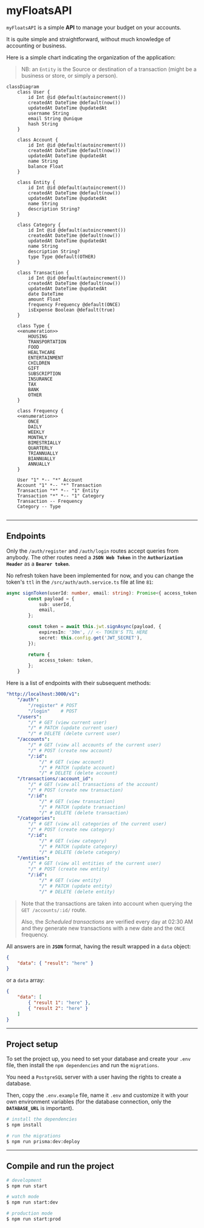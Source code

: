 # myFloatsAPI



`myFloatsAPI` is a simple **API** to manage your budget on your accounts.

It is quite simple and straightforward, without much knowledge of accounting or business.

Here is a simple chart indicating the organization of the application:

>  NB: an `Entity` is the Source or destination of a transaction (might be a business or store, or simply a person).

```mermaid
classDiagram
	class User {
		id Int @id @default(autoincrement())
        createdAt DateTime @default(now())
        updatedAt DateTime @updatedAt
        username String
        email String @unique
        hash String
	}
	
	class Account {
		id Int @id @default(autoincrement())
        createdAt DateTime @default(now())
        updatedAt DateTime @updatedAt
        name String
        balance Float
	}
	
	class Entity {
        id Int @id @default(autoincrement())
        createdAt DateTime @default(now())
        updatedAt DateTime @updatedAt
        name String
        description String?
	}
	
	class Category {
		id Int @id @default(autoincrement())
        createdAt DateTime @default(now())
        updatedAt DateTime @updatedAt
        name String
        description String?
        type Type @default(OTHER)
	}
	
	class Transaction {
		id Int @id @default(autoincrement())
        createdAt DateTime @default(now())
        updatedAt DateTime @updatedAt
        date DateTime
        amount Float
        frequency Frequency @default(ONCE)
        isExpense Boolean @default(true)
	}
	
	class Type {
	<<enumeration>>
        HOUSING
        TRANSPORTATION
        FOOD
        HEALTHCARE
        ENTERTAINMENT
        CHILDREN
        GIFT
        SUBSCRIPTION
        INSURANCE
        TAX
        BANK
        OTHER
	}
	
	class Frequency {
	<<enumeration>>
        ONCE
        DAILY
        WEEKLY
        MONTHLY
        BIMESTRIALLY
        QUARTERLY
        TRIANNUALLY
        BIANNUALLY
        ANNUALLY
	}
	
	User "1" *-- "*" Account
	Account "1" *-- "*" Transaction
	Transaction "*" *-- "1" Entity
	Transaction "*" *-- "1" Category
	Transaction -- Frequency
	Category -- Type
	
```



---



## Endpoints

Only the `/auth/register` and `/auth/login` routes accept queries from anybody. The other routes need a **`JSON Web Token`** in the **`Authorization Header`** as a **`Bearer token`**.

No refresh token have been implemented for now, and you can change the token's `ttl` in the `/src/auth/auth.service.ts` file at line `81`:

```typescript
async signToken(userId: number, email: string): Promise<{ access_token: string }> {
        const payload = {
            sub: userId,
            email,
        };

        const token = await this.jwt.signAsync(payload, {
            expiresIn: '30m', // <- TOKEN'S TTL HERE
            secret: this.config.get('JWT_SECRET'),
        });

        return {
            access_token: token,
        };
    }
```



Here is a list of endpoints with their subsequent methods:

```yaml
"http://localhost:3000/v1":
    "/auth":
    	"/register" # POST
        "/login"	# POST
    "/users":
        "/"	# GET (view current user)
        "/"	# PATCH (update current user)
        "/"	# DELETE (delete current user)
    "/accounts":
        "/" # GET (view all accounts of the current user)
        "/" # POST (create new account)
        "/:id":
            "/" # GET (view account)
            "/" # PATCH (update account)
            "/" # DELETE (delete account)
    "/transactions/:account_id":
        "/" # GET (view all transactions of the account)
        "/" # POST (create new transaction)
        "/:id":
            "/" # GET (view transaction)
            "/" # PATCH (update transaction)
            "/" # DELETE (delete transaction)
    "/categories":
        "/" # GET (view all categories of the current user)
        "/" # POST (create new category)
        "/:id":
            "/" # GET (view category)
            "/" # PATCH (update category)
            "/" # DELETE (delete category)
    "/entities":
        "/" # GET (view all entities of the current user)
        "/" # POST (create new entity)
        "/:id":
            "/" # GET (view entity)
            "/" # PATCH (update entity)
            "/" # DELETE (delete entity)
```

> Note that the transactions are taken into account when querying the `GET /accounts/:id/` route.
> 
> Also, the *Scheduled transactions* are verified every day at 02:30 AM and they generate new transactions with a new date and the `ONCE` frequency.

All answers are in **`JSON`** format, having the result wrapped in a `data` object:

```json
{
    "data": { "result": "here" }
}
```

or a `data` array:

```json
{
    "data": [
        { "result 1": "here" },
        { "result 2": "here" }
    ]
}
```

---



## Project setup

To set the project up, you need to set your database and create your `.env` file, then install the `npm dependencies` and run the `migrations`.

You need a `PostgreSQL` server with a user having the rights to create a database.

Then, copy the `.env.example` file, name it `.env` and customize it with your own environment variables (for the database connection, only the **`DATABASE_URL`** is important).

```bash
# install the dependencies
$ npm install

# run the migrations
$ npm run prisma:dev:deploy
```

---



## Compile and run the project

```bash
# development
$ npm run start

# watch mode
$ npm run start:dev

# production mode
$ npm run start:prod
```